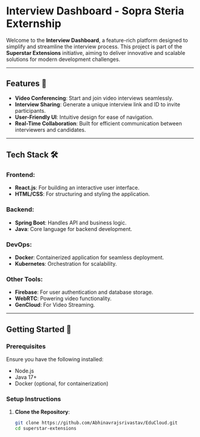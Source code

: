 # Interview Dashboard - Sopra Steria Externship

Welcome to the **Interview Dashboard**, a feature-rich platform designed to simplify and streamline the interview process. This project is part of the **Superstar Extensions** initiative, aiming to deliver innovative and scalable solutions for modern development challenges.

---

## Features 🌟

- **Video Conferencing**: Start and join video interviews seamlessly.
- **Interview Sharing**: Generate a unique interview link and ID to invite participants.
- **User-Friendly UI**: Intuitive design for ease of navigation.
- **Real-Time Collaboration**: Built for efficient communication between interviewers and candidates.

---

## Tech Stack 🛠️

### Frontend:
- **React.js**: For building an interactive user interface.
- **HTML/CSS**: For structuring and styling the application.

### Backend:
- **Spring Boot**: Handles API and business logic.
- **Java**: Core language for backend development.

### DevOps:
- **Docker**: Containerized application for seamless deployment.
- **Kubernetes**: Orchestration for scalability.
### Other Tools:
- **Firebase**: For user authentication and database storage.
- **WebRTC**: Powering video functionality.
- **GenCloud**: For Video Streaming.

---

## Getting Started 🚀

### Prerequisites
Ensure you have the following installed:
- Node.js
- Java 17+
- Docker (optional, for containerization)

### Setup Instructions

1. **Clone the Repository**:
   ```bash
   git clone https://github.com/Abhinavrajsrivastav/EduCloud.git
   cd superstar-extensions

